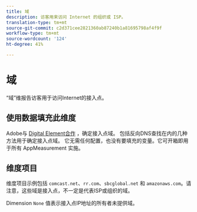 ```yaml
---
title: 域
description: 访客用来访问 Internet 的组织或 ISP。
translation-type: tm+mt
source-git-commit: c2d371cee2821360ab87240b1a81695798af4f9f
workflow-type: tm+mt
source-wordcount: '124'
ht-degree: 41%

---
```



# 域

“域”维报告访客用于访问Internet的接入点。

## 使用数据填充此维度

Adobe与 [Digital Element合作](https://www.digitalelement.com/) ，确定接入点域。 包括反向DNS查找在内的几种方法用于确定接入点域。 它无需任何配置，也没有要填充的变量。它可开箱即用于所有 AppMeasurement 实施。

## 维度项目

维度项目示例包括 `comcast.net`、`rr.com`、`sbcglobal.net` 和 `amazonaws.com`。请注意，这些域是接入点，不一定是代表ISP或组织的域。

Dimension `None` 值表示接入点IP地址的所有者未提供域。
